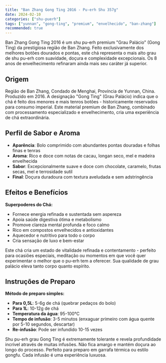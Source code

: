 ```yaml
---
title: "Ban Zhang Gong Ting 2016 - Pu-erh Shu 357g"
date: 2024-02-10
categories: ["shu-puerh"]
tags: ["yunnan", "gong-ting", "premium", "envelhecido", "ban-zhang"]
recommended: true
---
```

Ban Zhang Gong Ting 2016 é um shu pu-erh premium "Grau Palácio" (Gong Ting) da prestigiosa região de Ban Zhang. Feito exclusivamente dos melhores botões dourados e pontas, este chá representa o mais alto grau de shu pu-erh com suavidade, doçura e complexidade excepcionais. Os 8 anos de envelhecimento refinaram ainda mais seu caráter já superior.

## Origem

Região de Ban Zhang, Condado de Menghai, Província de Yunnan, China. Produzido em 2016. A designação "Gong Ting" (Grau Palácio) indica que o chá é feito dos menores e mais tenros botões - historicamente reservados para consumo imperial. Este material premium de Ban Zhang, combinado com processamento especializado e envelhecimento, cria uma experiência de chá extraordinária.

## Perfil de Sabor e Aroma

- **Aparência**: Bolo comprimido com abundantes pontas douradas e folhas finas e tenras
- **Aroma**: Rico e doce com notas de cacau, longan seco, mel e madeira envelhecida
- **Sabor**: Excepcionalmente suave e doce com chocolate, caramelo, frutas secas, mel e terrosidade sutil
- **Final**: Doçura duradoura com textura aveludada e sem adstringência

## Efeitos e Benefícios

**Superpoderes do Chá:**
- Fornece energia refinada e sustentada sem aspereza
- Apoia saúde digestiva ótima e metabolismo
- Promove clareza mental profunda e foco calmo
- Rico em compostos envelhecidos e antioxidantes
- Aquecedor e nutritivo para todo o corpo
- Cria sensação de luxo e bem-estar

Este chá cria um estado de vitalidade refinada e contentamento - perfeito para ocasiões especiais, meditação ou momentos em que você quer experimentar o melhor que o pu-erh tem a oferecer. Sua qualidade de grau palácio eleva tanto corpo quanto espírito.

## Instruções de Preparo

**Método de preparo simples:**
- **Para 0,5L**: 5-6g de chá (quebrar pedaços do bolo)
- **Para 1L**: 10-12g de chá
- **Temperatura da água**: 95-100°C
- **Tempo de infusão**: 3-5 minutos (enxaguar primeiro com água quente por 5-10 segundos, descartar)
- **Re-infusão**: Pode ser infundido 10-15 vezes

Shu pu-erh grau Gong Ting é extremamente tolerante e revela profundidade incrível através de muitas infusões. Não fica amargo e mantém doçura ao longo do processo. Perfeito para preparo em garrafa térmica ou estilo gongfu. Cada infusão é uma experiência luxuosa.
